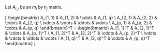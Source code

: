 Let $A_{i, j}$ be an $m_i$ by $n_j$ matrix.

\[ \begin{bmatrix}
   A_{1, 1} & A_{1, 2} & \cdots & A_{1, q}
\\ A_{2, 1} & A_{2, 2} & \cdots & A_{2, q}
\\ \vdots   & \vdots   & \ddots & \vdots
\\ A_{p, 1} & A_{p, 2} & \cdots & A_{p, q}
\end{bmatrix}^T = \begin{bmatrix}
   A_{1, 1}^T & A_{2, 1}^T & \cdots & A_{p, 1}^T
\\ A_{1, 2}^T & A_{2, 2}^T & \cdots & A_{p, 2}^T
\\ \vdots   & \vdots   & \ddots & \vdots
\\ A_{1, q}^T & A_{2, q}^T & \cdots & A_{p, q}^T
\end{bmatrix} \]
